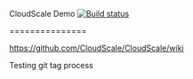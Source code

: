 CloudScale Demo [![Build status](https://ci.appveyor.com/api/projects/status/9ri6eaqiai8q6i53)](https://ci.appveyor.com/project/ShawInnes/airline)

===============

https://github.com/CloudScale/CloudScale/wiki

Testing git tag process

